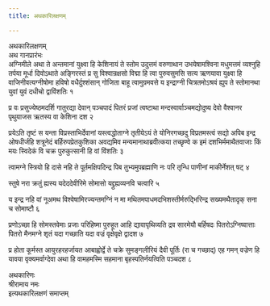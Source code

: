 ```yaml
---
title: अथकारिलक्षणम्

---
```

अथकारिलक्षणम्  
अथ गानप्रारंभः  
अग्निमीले अथा ते अन्तमानां युक्ष्वा हि केशिनायं ते स्तोम उदुत्तमं वरुणाथान उभयेषामश्विना मधुमत्तमं व्यश्नुहि तर्पया मूर्धा दिवोऽथाते अङ्गिरस्तं प्र सु विश्वान्रक्षसो विद्मा हि त्वा पुरुवसुमसि सत्य ऋणयावा युक्ष्वा हि वाजिनीवत्यग्नीषोमा हविषो वधैर्दुश्शंसान् गोजिता बाहू त्वामुग्रमवसे य इन्द्राग्नी चित्रतमोऽश्रवं ह्युप ते स्तोमानथा युवां युवं दधीचो द्वाविंशतिः १  
  
प्र वः प्रसुज्येष्ठमदर्शि गातुरद्या देवान् पञ्चपादं पितरं प्रजां त्वष्टाथा मन्दस्वार्वाञ्चमद्योदुष्य देवो वैश्वानर पृथुयाजस ऋतस्य वा केशिना दश २  
  
प्रयेऽति तृष्टं स यन्ता विप्रस्ताभिर्देवानां यस्त्वद्धोताग्ने तृतीयेऽयं ते योनिरगच्छदु विप्रतमस्त्वं सद्यो अपिब इन्द्र ओषधीर्जहि शत्रूनेदं बर्हिरुपप्रेतकुशिका अवद्यमिव मन्यमानाथाब्रवीत्कया तच्छृण्वे क इमं दशभिर्ममाथैतवाजाः किं मयः स्विदेकं वि चक्र पुरुकुत्सानी हि वां विंशतिः ३  
  
त्वामग्ने स्त्रियो हि दासे नहि ते पूर्तमक्षिपदिन्द्र पिब तुभ्यमुपब्रह्माणि नः परि तृन्धि पाणीनां माकीर्नेशत् षट् ४  
  
स्तुषे नरा क्रतुं ह्यस्य यदेददेवीरिमे सोमासो यद्द्रुह्यव्यनवि चत्वारि ५  
  
य इन्द्र नहि वां नूअमथ विश्वेषामिरज्यन्तमग्निं न मा मथितमपाधमदभिशस्तीर्मरुद्भिरिन्द्र सख्यमथैतादृक् सना च सोमाष्टौ ६  
  
प्रणोऽच्छा हि सोमस्तवेमाः प्रजाः परिहिष्मा पुरुहूत आहि द्यावापृथिव्यति द्रव सारमेयौ बर्हिषदः पितरोऽग्निष्वात्ताः पितरो मैनमग्ने शृतं यदा गच्छाति यदा वज्रं वृक्षेवृक्षे द्वादश ७  
  
प्र होता कूर्मस्त आयुरहरहर्जायत आबाह्वोर्द्वे ते चक्रे सुमङ्गलीरियं दैवी पूर्तिः (रा च गच्छाद्) एह गमन् वज्रेण हि यावया वृक्यमर्वाग्देवा अथा हि वामहमस्मि सहमाना बृहस्पतिर्नयत्विति पञ्चदश ८  
  
अथकारिणः  
श्रीरामाय नमः  
                                  इत्यथकारिलक्षणं समाप्तम्